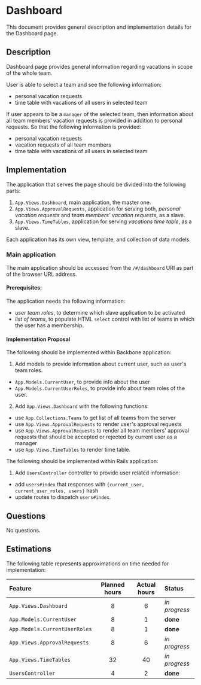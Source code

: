 #   Dashboard

This document provides general description and implementation details for
the Dashboard page.


##  Description
Dashboard page provides general information regarding vacations in scope of
the whole team.

User is able to select a team and see the following information:
  - personal vacation requests
  - time table with vacations of all users in selected team

If user appears to be a `manager` of the selected team, then information
about all team members' vacation requests is provided in addition to personal
requests. So that the following information is provided:
  - personal vacation requests
  - vacation requests of all team members
  - time table with vacations of all users in selected team


##  Implementation

The application that serves the page should be divided into the following parts:
  1. `App.Views.Dashboard`, main application, the master one.
  2. `App.Views.ApprovalRequests`, application for serving both, *personal vacation requests* and *team members' vacation requests*, as a slave.
  4. `App.Views.TimeTables`, application for serving *vacations time table*, as a slave.

Each application has its own view, template, and collection of data models.


### Main application
The main application should be accessed from the `/#/dashboard` URI
as part of the browser URL address.

#### Prerequisites:
The application needs the following information:
  - *user team roles*, to determine which slave application to be activated
  - *list of teams*, to populate HTML `select` control with list of teams
    in which the user has a membership.

#### Implementation Proposal
The following should be implemented within Backbone application:

1. Add models to provide information about current user, such as user's team roles.
  - `App.Models.CurrentUser`, to provide info about the user
  - `App.Models.CurrentUserRoles`, to provide info about team roles of the user.

2. Add `App.Views.Dashboard` with the following functions:
  - use `App.Collections.Teams` to get list of all teams from the server
  - use `App.Views.ApprovalRequests` to render user's approval requests
  - use `App.Views.ApprovalRequests` to render all team members' approval requests
    that should be accepted or rejected by current user as a manager
  - use `App.Views.TimeTables` to render time table.

The following should be implemented within Rails application:

1. Add `UsersController` controller to provide user related information:
  - add `users#index` that responses with `{current_user, current_user_roles, users}` hash
  - update routes to dispatch `users#index`.


##  Questions
No questions.

##  Estimations
The following table represents approximations on time needed for implementation:

| Feature                       | Planned hours | Actual hours  | Status      |
| :--------------------------   | :-----------: | :-----------: | :---------- |
| `App.Views.Dashboard`         | 8             |  6            | *in progress* |
| `App.Models.CurrentUser`      | 8             |  1            | **done**    |
| `App.Models.CurrentUserRoles` | 8             |  1            | **done**    |
| `App.Views.ApprovalRequests`  | 8             |  6            | *in progress* |
| `App.Views.TimeTables`        | 32            |  40           | *in progress* |
| `UsersController`             | 4             |  2            | **done**    |
